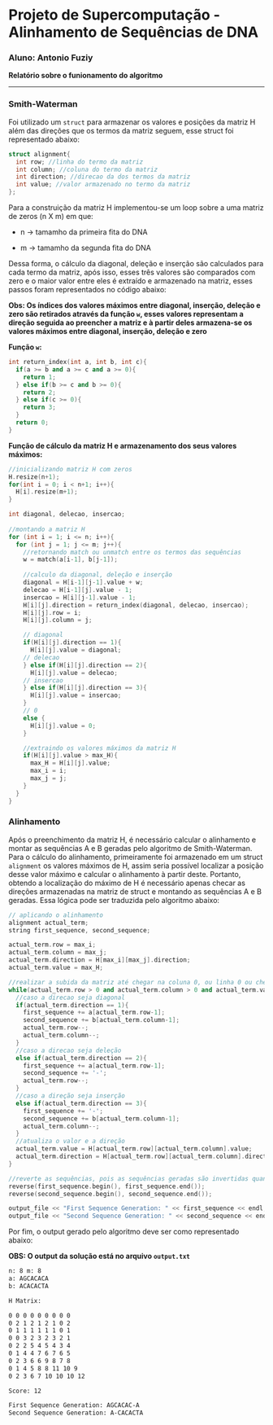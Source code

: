 # Projeto de Supercomputação - Alinhamento de Sequências de DNA

### Aluno: Antonio Fuziy


**Relatório sobre o funionamento do algoritmo**

___

### Smith-Waterman

Foi utilizado um `struct` para armazenar os valores e posições da matriz H além das direções que os termos da matriz seguem, esse struct foi representado abaixo:

```c++
struct alignment{
  int row; //linha do termo da matriz
  int column; //coluna do termo da matriz
  int direction; //direcao da dos termos da matriz
  int value; //valor armazenado no termo da matriz
};
```

Para a construição da matriz H implementou-se um loop sobre a uma matriz de zeros (n X m) em que:

- n -> tamamho da primeira fita do DNA 

- m -> tamamho da segunda fita do DNA

Dessa forma, o cálculo da diagonal, deleção e inserção são calculados para cada termo da matriz, após isso, esses três valores são comparados com zero e o maior valor entre eles é extraído e armazenado na matriz, esses passos foram representados no código abaixo:

**Obs: Os índices dos valores máximos entre diagonal, inserção, deleção e zero são retirados através da função `w`, esses valores representam a direção seguida ao preencher a matriz e à partir deles armazena-se os valores máximos entre diagonal, inserção, deleção e zero**

**Função `w`:**
```c++
int return_index(int a, int b, int c){
  if(a >= b and a >= c and a >= 0){
    return 1;
  } else if(b >= c and b >= 0){
    return 2;
  } else if(c >= 0){
    return 3;
  }
  return 0;
}
```

**Função de cálculo da matriz H e armazenamento dos seus valores máximos:**

```c++
//inicializando matriz H com zeros
H.resize(n+1);
for(int i = 0; i < n+1; i++){
  H[i].resize(m+1);
}

int diagonal, delecao, insercao;
  
//montando a matriz H
for (int i = 1; i <= n; i++){
  for (int j = 1; j <= m; j++){
    //retornando match ou unmatch entre os termos das sequências 
    w = match(a[i-1], b[j-1]);
    
    //calculo da diagonal, deleção e inserção
    diagonal = H[i-1][j-1].value + w;
    delecao = H[i-1][j].value - 1;
    insercao = H[i][j-1].value - 1;
    H[i][j].direction = return_index(diagonal, delecao, insercao);
    H[i][j].row = i;
    H[i][j].column = j;

    // diagonal
    if(H[i][j].direction == 1){
      H[i][j].value = diagonal;
    // delecao
    } else if(H[i][j].direction == 2){
      H[i][j].value = delecao;
    // insercao
    } else if(H[i][j].direction == 3){
      H[i][j].value = insercao;
    } 
    // 0
    else {
      H[i][j].value = 0;
    }

    //extraindo os valores máximos da matriz H
    if(H[i][j].value > max_H){
      max_H = H[i][j].value;
      max_i = i;
      max_j = j;
    }
  }
}
```

### Alinhamento

Após o preenchimento da matriz H, é necessário calcular o alinhamento e montar as sequências A e B geradas pelo algoritmo de Smith-Waterman. Para o cálculo do alinhamento, primeiramente foi armazenado em um struct `alignment` os valores máximos de H, assim seria possível localizar a posição desse valor máximo e calcular o alinhamento à partir deste. Portanto, obtendo a localização do máximo de H é necessário apenas checar as direções armazenadas na matriz de struct e montando as sequências A e B geradas. Essa lógica pode ser traduzida pelo algoritmo abaixo:

```c++
// aplicando o alinhamento
alignment actual_term;
string first_sequence, second_sequence;

actual_term.row = max_i;
actual_term.column = max_j;
actual_term.direction = H[max_i][max_j].direction;
actual_term.value = max_H;

//realizar a subida da matriz até chegar na coluna 0, ou linha 0 ou chegar a um valor zero da matriz
while(actual_term.row > 0 and actual_term.column > 0 and actual_term.value > 0){
  //caso a direcao seja diagonal
  if(actual_term.direction == 1){
    first_sequence += a[actual_term.row-1];
    second_sequence += b[actual_term.column-1];
    actual_term.row--;
    actual_term.column--;
  } 
  //caso a direcao seja deleção
  else if(actual_term.direction == 2){
    first_sequence += a[actual_term.row-1];
    second_sequence += '-';
    actual_term.row--;
  } 
  //caso a direção seja inserção
  else if(actual_term.direction == 3){
    first_sequence += '-';
    second_sequence += b[actual_term.column-1];
    actual_term.column--;
  }
  //atualiza o valor e a direção
  actual_term.value = H[actual_term.row][actual_term.column].value;
  actual_term.direction = H[actual_term.row][actual_term.column].direction;
}

//reverte as sequências, pois as sequências geradas são invertidas quando o alinhamento é calculado de baixo para cima
reverse(first_sequence.begin(), first_sequence.end());
reverse(second_sequence.begin(), second_sequence.end());

output_file << "First Sequence Generation: " << first_sequence << endl;
output_file << "Second Sequence Generation: " << second_sequence << endl;
```

Por fim, o output gerado pelo algoritmo deve ser como representado abaixo:

**OBS: O output da solução está no arquivo `output.txt`**

```bash
n: 8 m: 8
a: AGCACACA
b: ACACACTA

H Matrix:

0 0 0 0 0 0 0 0 0
0 2 1 2 1 2 1 0 2
0 1 1 1 1 1 1 0 1
0 0 3 2 3 2 3 2 1
0 2 2 5 4 5 4 3 4
0 1 4 4 7 6 7 6 5
0 2 3 6 6 9 8 7 8
0 1 4 5 8 8 11 10 9
0 2 3 6 7 10 10 10 12

Score: 12

First Sequence Generation: AGCACAC-A
Second Sequence Generation: A-CACACTA
```